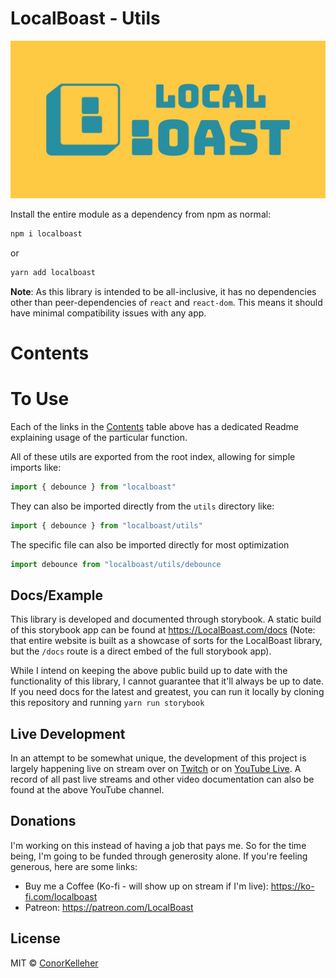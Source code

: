 <!--- Autogenerated Readme. Do not edit. Edit the templates or config files instead. --->
# LocalBoast - Utils

![BannerImage](../../assets/icons/ColourSolidWide.jpeg)

Install the entire module as a dependency from npm as normal:

```bash
npm i localboast
```

or

```bash
yarn add localboast
```

**Note**: As this library is intended to be all-inclusive, it has no dependencies other than peer-dependencies of `react` and `react-dom`. This means it should have minimal compatibility issues with any app.

# Contents



# To Use

Each of the links in the [Contents](#contents) table above has a dedicated Readme explaining usage of the particular function.

All of these utils are exported from the root index, allowing for simple imports like:

```javascript
import { debounce } from "localboast"
```

They can also be imported directly from the `utils` directory like:

```javascript
import { debounce } from "localboast/utils"
```

The specific file can also be imported directly for most optimization

```javascript
import debounce from "localboast/utils/debounce
```

## Docs/Example

This library is developed and documented through storybook.
A static build of this storybook app can be found at https://LocalBoast.com/docs
(Note: that entire website is built as a showcase of sorts for the LocalBoast library, but the `/docs` route is a direct embed of the full storybook app).

While I intend on keeping the above public build up to date with the functionality of this library, I cannot guarantee that it'll always be up to date. If you need docs for the latest and greatest, you can run it locally by cloning this repository and running `yarn run storybook`

## Live Development

In an attempt to be somewhat unique, the development of this project is largely happening live on stream over on [Twitch](https://twitch.tv/localboast) or on [YouTube Live](http://youtube.com/channel/UCt-IaL4qQsOU6_rbS7zky1Q/live). A record of all past live streams and other video documentation can also be found at the above YouTube channel.

## Donations

I'm working on this instead of having a job that pays me. So for the time being, I'm going to be funded through generosity alone. If you're feeling generous, here are some links:

- Buy me a Coffee (Ko-fi - will show up on stream if I'm live): https://ko-fi.com/localboast
- Patreon: https://patreon.com/LocalBoast

## License

MIT © [ConorKelleher](https://github/com/ConorKelleher)
